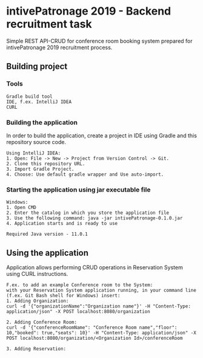 # intivePatronage 2019 - Backend recruitment task

Simple REST API-CRUD for conference room booking system prepared for intivePatronage 2019 recruitment process. 

## Building project

### Tools
```
Gradle build tool
IDE, f.ex. IntelliJ IDEA
CURL
```

### Building the application

In order to build the application, create a project in IDE using Gradle and this repository source code.

```
Using IntelliJ IDEA:
1. Open: File -> New -> Project from Version Control -> Git.
2. Clone this repository URL.
3. Import Gradle Project.
4. Choose: Use default gradle wrapper and Use auto-import.
```

### Starting the application using jar executable file

```
Windows:
1. Open CMD
2. Enter the catalog in which you store the application file
3. Use the following command: java -jar intivePatronage-0.1.0.jar
4. Application starts and is ready to use

Required Java version - 11.0.1
```

## Using the application

Application allows performing CRUD operations in Reservation System using CURL instructions.

```
F.ex. to add an example Conference room to the System: 
with your Reservation System application running, in your command line (f.ex. Git Bash shell for Windows) insert:
1. Adding Organization: 
curl -d '{"organizationName":"Organization name"}' -H "Content-Type: application/json" -X POST localhost:8080/organization

2. Adding Conference Room: 
curl -d '{"conferenceRoomName": "Conference Room name","floor": 10,"booked": true,"seats": 10}' -H "Content-Type: application/json" -X POST localhost:8080/organization/<Organization Id>/conferenceRoom

3. Adding Reservation:
```
